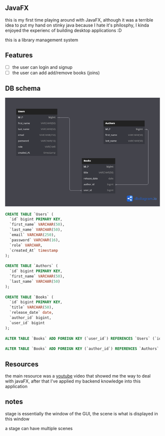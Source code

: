 ## JavaFX

this is my first time playing around with JavaFX, although it was a terrible idea to put my hand on stinky java because I hate
it's philosphy, I kinda enjoyed the experienc of building desktop applications :D

this is a library management system

## Features

- [ ] the user can login and signup
- [ ] the user can add add/remove books (joins)

## DB schema

![Database Schema Diagram](./assets/DB_SCHEMA.png)

```sql
CREATE TABLE `Users` (
  `id` bigint PRIMARY KEY,
  `first_name` VARCHAR(50),
  `last_name` VARCHAR(50),
  `email` VARCHAR(250),
  `password` VARCHAR(16),
  `role` VARCHAR,
  `created_At` timestamp
);

CREATE TABLE `Authors` (
  `id` bigint PRIMARY KEY,
  `first_name` VARCHAR(50),
  `last_name` VARCHAR(50)
);

CREATE TABLE `Books` (
  `id` bigint PRIMARY KEY,
  `title` VARCHAR(50),
  `release_date` date,
  `author_id` bigint,
  `user_id` bigint
);

ALTER TABLE `Books` ADD FOREIGN KEY (`user_id`) REFERENCES `Users` (`id`);

ALTER TABLE `Books` ADD FOREIGN KEY (`author_id`) REFERENCES `Authors` (`id`);

```

## Resources

the main resource was a [youtube](https://www.youtube.com/watch?v=ltX5AtW9v30) video that showed me the way to deal with javaFX, after that I've applied my backend knowledge into this application

## notes

stage is essentially the window of the GUI,
the scene is what is displayed in this window

a stage can have multiple scenes
